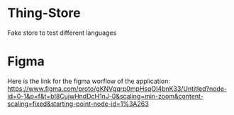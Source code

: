 # Thing-Store
Fake store to test different languages

# Figma

Here is the link for the figma worflow of the application: https://www.figma.com/proto/gKNVgqrp0mpHsqOI4bnK33/Untitled?node-id=0-1&p=f&t=bI8CujwHndDcH1nJ-0&scaling=min-zoom&content-scaling=fixed&starting-point-node-id=1%3A263
